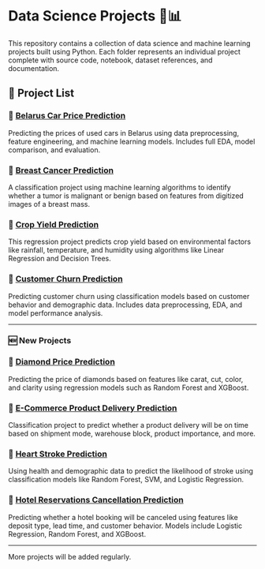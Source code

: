 # Data Science Projects 🧠📊

This repository contains a collection of data science and machine learning projects built using Python. Each folder represents an individual project complete with source code, notebook, dataset references, and documentation.

## 📁 Project List

### 🔹 [Belarus Car Price Prediction](./belarus-car-price-prediction)
Predicting the prices of used cars in Belarus using data preprocessing, feature engineering, and machine learning models. Includes full EDA, model comparison, and evaluation.

### 🔹 [Breast Cancer Prediction](./breast-cancer-prediction)
A classification project using machine learning algorithms to identify whether a tumor is malignant or benign based on features from digitized images of a breast mass.

### 🔹 [Crop Yield Prediction](./crop-yield-prediction)
This regression project predicts crop yield based on environmental factors like rainfall, temperature, and humidity using algorithms like Linear Regression and Decision Trees.

### 🔹 [Customer Churn Prediction](./customer-churn-prediction)
Predicting customer churn using classification models based on customer behavior and demographic data. Includes data preprocessing, EDA, and model performance analysis.

---

### 🆕 New Projects

### 🔹 [Diamond Price Prediction](./diamond-price-prediction)
Predicting the price of diamonds based on features like carat, cut, color, and clarity using regression models such as Random Forest and XGBoost.

### 🔹 [E-Commerce Product Delivery Prediction](./ecommerce-delivery-prediction)
Classification project to predict whether a product delivery will be on time based on shipment mode, warehouse block, product importance, and more.

### 🔹 [Heart Stroke Prediction](./heart-stroke-prediction)
Using health and demographic data to predict the likelihood of stroke using classification models like Random Forest, SVM, and Logistic Regression.

### 🔹 [Hotel Reservations Cancellation Prediction](./hotel-cancellation-prediction)
Predicting whether a hotel booking will be canceled using features like deposit type, lead time, and customer behavior. Models include Logistic Regression, Random Forest, and XGBoost.

---

More projects will be added regularly.
